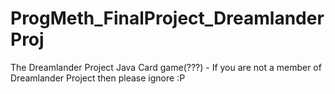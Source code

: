 # ProgMeth_FinalProject_DreamlanderProj
The Dreamlander Project Java Card game(???) - If you are not a member of Dreamlander Project then please ignore :P
